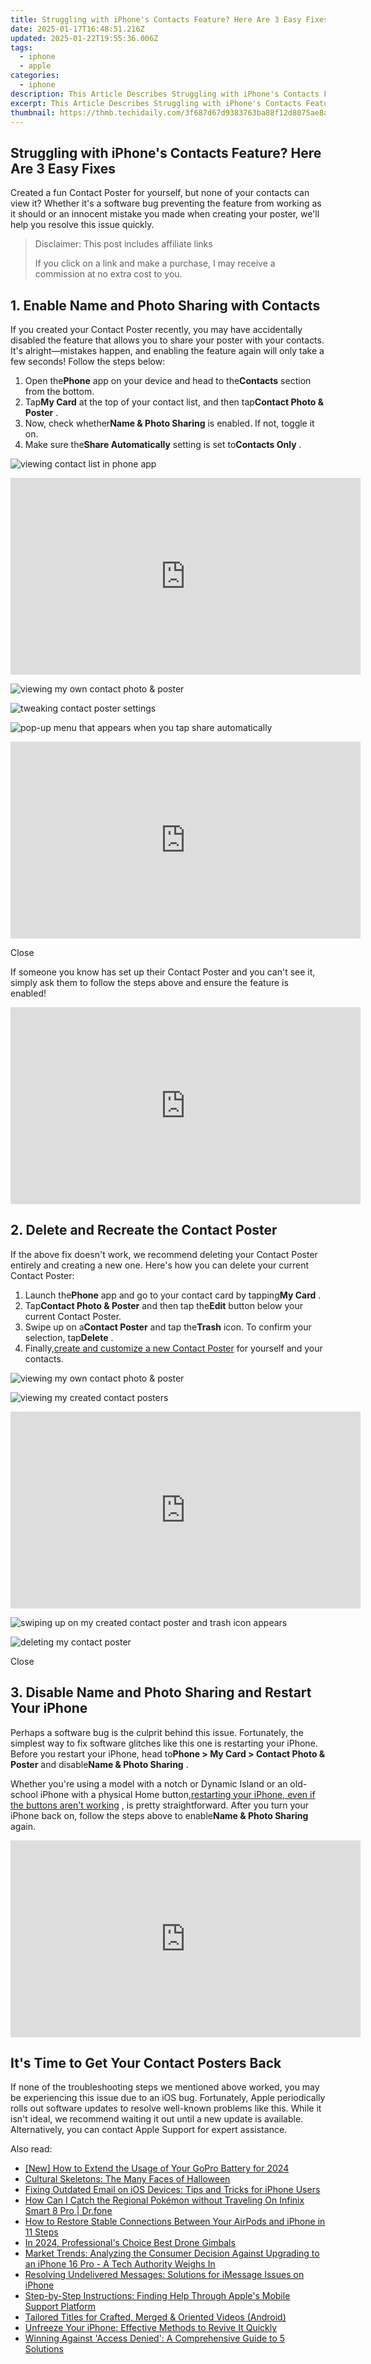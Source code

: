 ```yaml
---
title: Struggling with iPhone's Contacts Feature? Here Are 3 Easy Fixes
date: 2025-01-17T16:48:51.216Z
updated: 2025-01-22T19:55:36.006Z
tags:
  - iphone
  - apple
categories:
  - iphone
description: This Article Describes Struggling with iPhone's Contacts Feature? Here Are 3 Easy Fixes
excerpt: This Article Describes Struggling with iPhone's Contacts Feature? Here Are 3 Easy Fixes
thumbnail: https://thmb.techidaily.com/3f687d67d9383763ba88f12d8075ae8aa6427188f43a6303126317717e7f8427.jpg
---
```


## Struggling with iPhone's Contacts Feature? Here Are 3 Easy Fixes

 Created a fun Contact Poster for yourself, but none of your contacts can view it? Whether it's a software bug preventing the feature from working as it should or an innocent mistake you made when creating your poster, we'll help you resolve this issue quickly.

>  Disclaimer: This post includes affiliate links
>
>  If you click on a link and make a purchase, I may receive a commission at no extra cost to you.
>

## 1\. Enable Name and Photo Sharing with Contacts

 If you created your Contact Poster recently, you may have accidentally disabled the feature that allows you to share your poster with your contacts. It's alright—mistakes happen, and enabling the feature again will only take a few seconds! Follow the steps below:

1. Open the**Phone** app on your device and head to the**Contacts** section from the bottom.
2. Tap**My Card** at the top of your contact list, and then tap**Contact Photo & Poster** .
3. Now, check whether**Name & Photo Sharing** is enabled. If not, toggle it on.
4. Make sure the**Share Automatically** setting is set to**Contacts Only** .

![viewing contact list in phone app](https://static1.makeuseofimages.com/wordpress/wp-content/uploads/2023/11/viewing-contact-list-in-phone-app.jpeg)

<!-- affiliate ads begin -->
<iframe width="560" height="315" src="https://www.youtube.com/embed/0dOfcihxjiw?si=_fkp1S1Uw0N1dp6b" title="YouTube video player" frameborder="0" allow="accelerometer; autoplay; clipboard-write; encrypted-media; gyroscope; picture-in-picture; web-share" referrerpolicy="strict-origin-when-cross-origin" allowfullscreen></iframe>
<!-- affiliate ads end -->

![viewing my own contact photo & poster](https://static1.makeuseofimages.com/wordpress/wp-content/uploads/2023/11/viewing-my-own-contact-phot-poster.jpeg)

![tweaking contact poster settings](https://static1.makeuseofimages.com/wordpress/wp-content/uploads/2023/11/tweaking-contact-poster-settings.jpeg)

![pop-up menu that appears when you tap share automatically](https://static1.makeuseofimages.com/wordpress/wp-content/uploads/2023/11/pop-up-menu-that-appears-when-you-tap-share-automatically.jpeg)

<!-- affiliate ads begin -->
<iframe width="560" height="315" src="https://www.youtube.com/embed/sXLLPY11of0?si=-3YNnpnO0wbc0K_-" title="YouTube video player" frameborder="0" allow="accelerometer; autoplay; clipboard-write; encrypted-media; gyroscope; picture-in-picture; web-share" referrerpolicy="strict-origin-when-cross-origin" allowfullscreen></iframe>
<!-- affiliate ads end -->

Close

 If someone you know has set up their Contact Poster and you can't see it, simply ask them to follow the steps above and ensure the feature is enabled!

<!-- affiliate ads begin -->
<iframe width="560" height="315" src="https://www.youtube.com/embed/kTHQrw8e1gk?si=gTPIa7KjhSZ0Vz97" title="YouTube video player" frameborder="0" allow="accelerometer; autoplay; clipboard-write; encrypted-media; gyroscope; picture-in-picture; web-share" referrerpolicy="strict-origin-when-cross-origin" allowfullscreen></iframe>
<!-- affiliate ads end -->

## 2\. Delete and Recreate the Contact Poster

 If the above fix doesn't work, we recommend deleting your Contact Poster entirely and creating a new one. Here's how you can delete your current Contact Poster:

1. Launch the**Phone** app and go to your contact card by tapping**My Card** .
2. Tap**Contact Photo & Poster** and then tap the**Edit** button below your current Contact Poster.
3. Swipe up on a**Contact Poster** and tap the**Trash** icon. To confirm your selection, tap**Delete** .
4. Finally,[create and customize a new Contact Poster](https://www.makeuseof.com/how-to-use-contact-posters-on-iphone/) for yourself and your contacts.

![viewing my own contact photo & poster](https://static1.makeuseofimages.com/wordpress/wp-content/uploads/2023/11/viewing-my-own-contact-phot-poster-1.jpeg)

![viewing my created contact posters](https://static1.makeuseofimages.com/wordpress/wp-content/uploads/2023/11/viewing-my-created-contact-posters-1.jpeg)

<!-- affiliate ads begin -->
<iframe width="560" height="315" src="https://www.youtube.com/embed/NTQGoOOiJzs?si=zbZwflEfXgBY3qbs" title="YouTube video player" frameborder="0" allow="accelerometer; autoplay; clipboard-write; encrypted-media; gyroscope; picture-in-picture; web-share" referrerpolicy="strict-origin-when-cross-origin" allowfullscreen></iframe>
<!-- affiliate ads end -->

![swiping up on my created contact poster and trash icon appears](https://static1.makeuseofimages.com/wordpress/wp-content/uploads/2023/11/swiping-up-on-my-created-contact-poster-and-trash-icon-appears.jpeg)

![deleting my contact poster](https://static1.makeuseofimages.com/wordpress/wp-content/uploads/2023/11/deleting-my-contact-poster.jpeg)

Close

## 3\. Disable Name and Photo Sharing and Restart Your iPhone

 Perhaps a software bug is the culprit behind this issue. Fortunately, the simplest way to fix software glitches like this one is restarting your iPhone. Before you restart your iPhone, head to**Phone > My Card > Contact Photo & Poster** and disable**Name & Photo Sharing** .

 Whether you're using a model with a notch or Dynamic Island or an old-school iPhone with a physical Home button,[restarting your iPhone, even if the buttons aren't working](https://www.makeuseof.com/how-to-restart-any-iphone-even-if-the-buttons-are-broken/) , is pretty straightforward. After you turn your iPhone back on, follow the steps above to enable**Name & Photo Sharing** again.

<!-- affiliate ads begin -->
<iframe width="560" height="315" src="https://www.youtube.com/embed/1KKovVi9epE?si=EF7KA7b4KsEpWA-M" title="YouTube video player" frameborder="0" allow="accelerometer; autoplay; clipboard-write; encrypted-media; gyroscope; picture-in-picture; web-share" referrerpolicy="strict-origin-when-cross-origin" allowfullscreen></iframe>
<!-- affiliate ads end -->

## It's Time to Get Your Contact Posters Back

 If none of the troubleshooting steps we mentioned above worked, you may be experiencing this issue due to an iOS bug. Fortunately, Apple periodically rolls out software updates to resolve well-known problems like this. While it isn't ideal, we recommend waiting it out until a new update is available. Alternatively, you can contact Apple Support for expert assistance.

<ins class="adsbygoogle"
     style="display:block"
     data-ad-format="autorelaxed"
     data-ad-client="ca-pub-7571918770474297"
     data-ad-slot="1223367746"></ins>

<ins class="adsbygoogle"
     style="display:block"
     data-ad-client="ca-pub-7571918770474297"
     data-ad-slot="8358498916"
     data-ad-format="auto"
     data-full-width-responsive="true"></ins>

<span class="atpl-alsoreadstyle">Also read:</span>
<div><ul>
<li><a href="https://fox-info.techidaily.com/new-how-to-extend-the-usage-of-your-gopro-battery-for-2024/"><u>[New] How to Extend the Usage of Your GoPro Battery for 2024</u></a></li>
<li><a href="https://mondly-stories.techidaily.com/cultural-skeletons-the-many-faces-of-halloween/"><u>Cultural Skeletons: The Many Faces of Halloween</u></a></li>
<li><a href="https://fox-that.techidaily.com/fixing-outdated-email-on-ios-devices-tips-and-tricks-for-iphone-users/"><u>Fixing Outdated Email on iOS Devices: Tips and Tricks for iPhone Users</u></a></li>
<li><a href="https://android-pokemon-go.techidaily.com/how-can-i-catch-the-regional-pokemon-without-traveling-on-infinix-smart-8-pro-drfone-by-drfone-virtual-android/"><u>How Can I Catch the Regional Pokémon without Traveling On Infinix Smart 8 Pro | Dr.fone</u></a></li>
<li><a href="https://fox-that.techidaily.com/how-to-restore-stable-connections-between-your-airpods-and-iphone-in-11-steps/"><u>How to Restore Stable Connections Between Your AirPods and iPhone in 11 Steps</u></a></li>
<li><a href="https://extra-guidance.techidaily.com/in-2024-professionals-choice-best-drone-gimbals/"><u>In 2024, Professional's Choice Best Drone Gimbals</u></a></li>
<li><a href="https://tech-savvy.techidaily.com/market-trends-analyzing-the-consumer-decision-against-upgrading-to-an-iphone-16-pro-a-tech-authority-weighs-in/"><u>Market Trends: Analyzing the Consumer Decision Against Upgrading to an iPhone 16 Pro - A Tech Authority Weighs In</u></a></li>
<li><a href="https://fox-that.techidaily.com/resolving-undelivered-messages-solutions-for-imessage-issues-on-iphone/"><u>Resolving Undelivered Messages: Solutions for iMessage Issues on iPhone</u></a></li>
<li><a href="https://fox-that.techidaily.com/step-by-step-instructions-finding-help-through-apples-mobile-support-platform/"><u>Step-by-Step Instructions: Finding Help Through Apple's Mobile Support Platform</u></a></li>
<li><a href="https://fox-cloud.techidaily.com/tailored-titles-for-crafted-merged-and-oriented-videos-android/"><u>Tailored Titles for Crafted, Merged & Oriented Videos (Android)</u></a></li>
<li><a href="https://fox-that.techidaily.com/unfreeze-your-iphone-effective-methods-to-revive-it-quickly/"><u>Unfreeze Your iPhone: Effective Methods to Revive It Quickly</u></a></li>
<li><a href="https://win11.techidaily.com/winning-against-access-denied-a-comprehensive-guide-to-5-solutions/"><u>Winning Against 'Access Denied': A Comprehensive Guide to 5 Solutions</u></a></li>
</ul></div>

